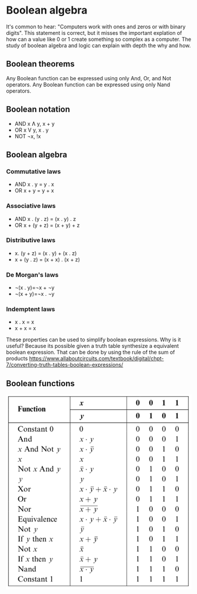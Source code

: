 # Boolean algebra 

It's common to hear: "Computers work with ones and zeros or with binary digits". This statement is correct, but it misses the important 
explation of how can a value like 0 or 1 create something so complex as a computer. The study of boolean algebra and logic can explain with depth the why and how.


## Boolean theorems 

Any Boolean function can be expressed using only And, Or, and Not operators.
Any Boolean function can be expressed using only Nand operators.



## Boolean notation

- AND  x Ʌ y, x + y 
- OR   x V y, x . y
- NOT  ¬x, !x

## Boolean algebra

### Commutative laws

- AND x . y = y . x
- OR x + y = y + x

### Associative laws

- AND x . (y . z) = (x . y) . z
- OR x + (y + z) = (x + y) + z

### Distributive laws

- x. (y + z) = (x . y) + (x . z)
- x + (y . z) = (x + x) . (x + z)

### De Morgan's laws

- ¬(x . y)=¬x + ¬y
- ¬(x + y)=¬x . ¬y

### Indemptent laws

- x . x = x
- x + x = x

These properties can be used to simplify boolean expressions. Why is it useful? Because its possible given a truth table synthesize a equivalent
boolean expression. That can be done by using the rule of the sum of products https://www.allaboutcircuits.com/textbook/digital/chpt-7/converting-truth-tables-boolean-expressions/

## Boolean functions

![A list of boolean functions](./Images/boolean_functions.png)